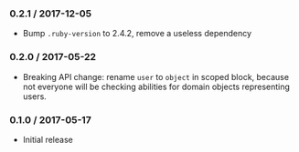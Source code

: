 ### 0.2.1 / 2017-12-05

* Bump `.ruby-version` to 2.4.2, remove a useless dependency

### 0.2.0 / 2017-05-22

* Breaking API change: rename `user` to `object` in scoped block, because not everyone will be checking abilities for domain objects representing users.


### 0.1.0 / 2017-05-17

* Initial release